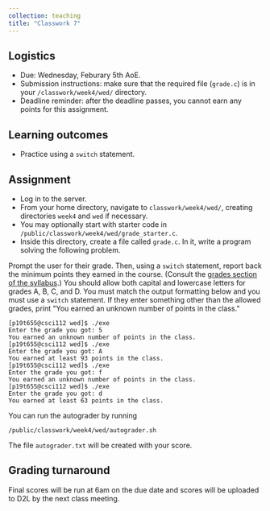 ```yaml
---
collection: teaching
title: "Classwork 7"
---
```


## Logistics
* Due: Wednesday, Feburary 5th AoE.
* Submission instructions: make sure that the required file (`grade.c`) is in your
	`/classwork/week4/wed/` directory.
* Deadline reminder: after the deadline passes, you cannot earn any points for
	this assignment.

## Learning outcomes
* Practice using a `switch` statement.

## Assignment

* Log in to the server.
* From your home directory, navigate to `classwork/week4/wed/`, creating directories `week4` and `wed` if necessary.
* You may optionally start with starter code in
	`/public/classwork/week4/wed/grade_starter.c`.
* Inside this directory, create a file called `grade.c`. In it, write a
	program solving the following problem.

Prompt the user for their grade. Then, using a `switch` statement, report back
the minimum points they earned in the course. (Consult the [grades section of the syllabus]( https://fangtian-zhong.github.io/teaching/csci112-spring-2024/syllabus#grading).)
You should allow both capital and lowercase letters for grades A, B, C, and D. You must match the output
formatting below and you must use a `switch` statement. If they enter something
other than the allowed grades, print "You earned an unknown number of points in
the class."

```
[p19t655@csci112 wed]$ ./exe
Enter the grade you got: 5
You earned an unknown number of points in the class.
[p19t655@csci112 wed]$ ./exe
Enter the grade you got: A
You earned at least 93 points in the class.
[p19t655@csci112 wed]$ ./exe
Enter the grade you got: f
You earned an unknown number of points in the class.
[p19t655@csci112 wed]$ ./exe
Enter the grade you got: d
You earned at least 63 points in the class.
```

You can run the autograder by running
```
/public/classwork/week4/wed/autograder.sh
```

The file `autograder.txt` will be created with your score.

## Grading turnaround
Final scores will be run at 6am on the due date and scores will be
uploaded to D2L by the next class meeting.
